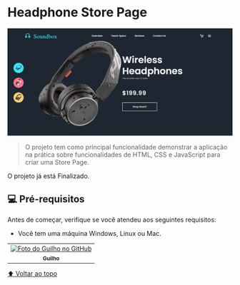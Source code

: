 # Headphone Store Page

<img src="print/print01.png" alt="print01">

> O projeto tem como principal funcionalidade demonstrar a aplicação na prática sobre funcionalidades de HTML, CSS e JavaScript para criar uma Store Page.

O projeto já está Finalizado.

## 💻 Pré-requisitos

Antes de começar, verifique se você atendeu aos seguintes requisitos:
* Você tem uma máquina Windows, Linux ou Mac.

<table>
  <tr>
    <td align="center">
      <a href="#">
        <img src="https://avatars.githubusercontent.com/u/68549604?s=400&u=98bf168e864b21f8f6fe77ed809cce4ee9b41233&v=4" width="100px;" alt="Foto do Guilho no GitHub"/><br>
        <sub>
          <b>Guilho</b>
        </sub>
      </a>
    </td>
  </tr>
</table>

[⬆ Voltar ao topo](#nome-do-projeto)<br>
